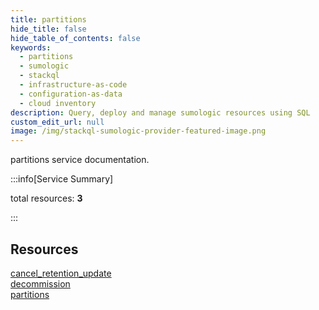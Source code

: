 ```yaml
---
title: partitions
hide_title: false
hide_table_of_contents: false
keywords:
  - partitions
  - sumologic
  - stackql
  - infrastructure-as-code
  - configuration-as-data
  - cloud inventory
description: Query, deploy and manage sumologic resources using SQL
custom_edit_url: null
image: /img/stackql-sumologic-provider-featured-image.png
---
```


partitions service documentation.

:::info[Service Summary]

total resources: __3__  

:::

## Resources
<div class="row">
<div class="providerDocColumn">
<a href="/services/partitions/cancel_retention_update/">cancel_retention_update</a><br />
<a href="/services/partitions/decommission/">decommission</a>
</div>
<div class="providerDocColumn">
<a href="/services/partitions/partitions/">partitions</a>
</div>
</div>